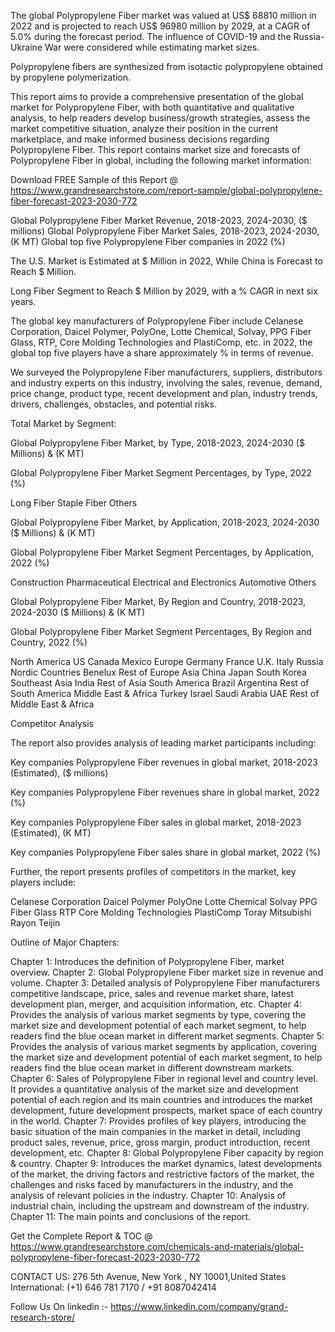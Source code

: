 
The global Polypropylene Fiber market was valued at US$ 68810 million in 2022 and is projected to reach US$ 96980 million by 2029, at a CAGR of 5.0% during the forecast period. The influence of COVID-19 and the Russia-Ukraine War were considered while estimating market sizes.

Polypropylene fibers are synthesized from isotactic polypropylene obtained by propylene polymerization.

This report aims to provide a comprehensive presentation of the global market for Polypropylene Fiber, with both quantitative and qualitative analysis, to help readers develop business/growth strategies, assess the market competitive situation, analyze their position in the current marketplace, and make informed business decisions regarding Polypropylene Fiber. This report contains market size and forecasts of Polypropylene Fiber in global, including the following market information:

Download FREE Sample of this Report @ https://www.grandresearchstore.com/report-sample/global-polypropylene-fiber-forecast-2023-2030-772

Global Polypropylene Fiber Market Revenue, 2018-2023, 2024-2030, ($ millions)
Global Polypropylene Fiber Market Sales, 2018-2023, 2024-2030, (K MT)
Global top five Polypropylene Fiber companies in 2022 (%)

The U.S. Market is Estimated at $ Million in 2022, While China is Forecast to Reach $ Million.

Long Fiber Segment to Reach $ Million by 2029, with a % CAGR in next six years.

The global key manufacturers of Polypropylene Fiber include Celanese Corporation, Daicel Polymer, PolyOne, Lotte Chemical, Solvay, PPG Fiber Glass, RTP, Core Molding Technologies and PlastiComp, etc. in 2022, the global top five players have a share approximately % in terms of revenue.

We surveyed the Polypropylene Fiber manufacturers, suppliers, distributors and industry experts on this industry, involving the sales, revenue, demand, price change, product type, recent development and plan, industry trends, drivers, challenges, obstacles, and potential risks.

Total Market by Segment:

Global Polypropylene Fiber Market, by Type, 2018-2023, 2024-2030 ($ Millions) & (K MT)

Global Polypropylene Fiber Market Segment Percentages, by Type, 2022 (%)

Long Fiber
Staple Fiber
Others

Global Polypropylene Fiber Market, by Application, 2018-2023, 2024-2030 ($ Millions) & (K MT)

Global Polypropylene Fiber Market Segment Percentages, by Application, 2022 (%)

Construction
Pharmaceutical
Electrical and Electronics
Automotive
Others

Global Polypropylene Fiber Market, By Region and Country, 2018-2023, 2024-2030 ($ Millions) & (K MT)

Global Polypropylene Fiber Market Segment Percentages, By Region and Country, 2022 (%)

North America
US
Canada
Mexico
Europe
Germany
France
U.K.
Italy
Russia
Nordic Countries
Benelux
Rest of Europe
Asia
China
Japan
South Korea
Southeast Asia
India
Rest of Asia
South America
Brazil
Argentina
Rest of South America
Middle East & Africa
Turkey
Israel
Saudi Arabia
UAE
Rest of Middle East & Africa

Competitor Analysis

The report also provides analysis of leading market participants including:

Key companies Polypropylene Fiber revenues in global market, 2018-2023 (Estimated), ($ millions)

Key companies Polypropylene Fiber revenues share in global market, 2022 (%)

Key companies Polypropylene Fiber sales in global market, 2018-2023 (Estimated), (K MT)

Key companies Polypropylene Fiber sales share in global market, 2022 (%)

Further, the report presents profiles of competitors in the market, key players include:

Celanese Corporation
Daicel Polymer
PolyOne
Lotte Chemical
Solvay
PPG Fiber Glass
RTP
Core Molding Technologies
PlastiComp
Toray
Mitsubishi Rayon
Teijin

Outline of Major Chapters:

Chapter 1: Introduces the definition of Polypropylene Fiber, market overview.
Chapter 2: Global Polypropylene Fiber market size in revenue and volume.
Chapter 3: Detailed analysis of Polypropylene Fiber manufacturers competitive landscape, price, sales and revenue market share, latest development plan, merger, and acquisition information, etc.
Chapter 4: Provides the analysis of various market segments by type, covering the market size and development potential of each market segment, to help readers find the blue ocean market in different market segments.
Chapter 5: Provides the analysis of various market segments by application, covering the market size and development potential of each market segment, to help readers find the blue ocean market in different downstream markets.
Chapter 6: Sales of Polypropylene Fiber in regional level and country level. It provides a quantitative analysis of the market size and development potential of each region and its main countries and introduces the market development, future development prospects, market space of each country in the world.
Chapter 7: Provides profiles of key players, introducing the basic situation of the main companies in the market in detail, including product sales, revenue, price, gross margin, product introduction, recent development, etc.
Chapter 8: Global Polypropylene Fiber capacity by region & country.
Chapter 9: Introduces the market dynamics, latest developments of the market, the driving factors and restrictive factors of the market, the challenges and risks faced by manufacturers in the industry, and the analysis of relevant policies in the industry.
Chapter 10: Analysis of industrial chain, including the upstream and downstream of the industry.
Chapter 11: The main points and conclusions of the report.

Get the Complete Report & TOC @ https://www.grandresearchstore.com/chemicals-and-materials/global-polypropylene-fiber-forecast-2023-2030-772

CONTACT US:
276 5th Avenue, New York , NY 10001,United States
International: (+1) 646 781 7170 / +91 8087042414

Follow Us On linkedin :- https://www.linkedin.com/company/grand-research-store/
